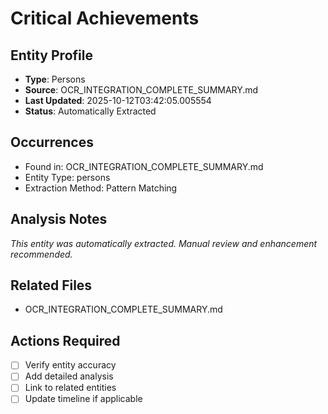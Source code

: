 # Critical Achievements

## Entity Profile
- **Type**: Persons
- **Source**: OCR_INTEGRATION_COMPLETE_SUMMARY.md
- **Last Updated**: 2025-10-12T03:42:05.005554
- **Status**: Automatically Extracted

## Occurrences
- Found in: OCR_INTEGRATION_COMPLETE_SUMMARY.md
- Entity Type: persons
- Extraction Method: Pattern Matching

## Analysis Notes
*This entity was automatically extracted. Manual review and enhancement recommended.*

## Related Files
- OCR_INTEGRATION_COMPLETE_SUMMARY.md

## Actions Required
- [ ] Verify entity accuracy
- [ ] Add detailed analysis
- [ ] Link to related entities
- [ ] Update timeline if applicable
